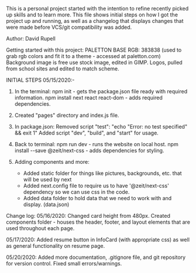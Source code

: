 This is a personal project started with the intention to refine recently picked up skills and to learn more.
This file shows initial steps on how I got the project up and running, as well as a changelog that
displays changes that were made before VCS/git compatibility was added.

Author: David Rupell

Getting started with this project:
PALETTON BASE RGB: 383838 (used to grab rgb colors and fit it to a theme - accessed at paletton.com)
Background image is free use stock image, edited in GIMP.
Logos, pulled from school sites and edited to match scheme.

INITIAL STEPS 05/15/2020:-
1) In the terminal:
    npm init - gets the package.json file ready with required information.
    npm install next react react-dom - adds required dependencies.

2) Created "pages" directory and index.js file.

3) In package.json:
    Removed script "test": "echo \"Error: no test specified\" && exit 1"
    Added script "dev", "build", and "start" for usage.

4) Back to terminal:
    npm run dev - runs the website on local host.
    npm install --save @zeit/next-css - adds dependencies for styling.

5) Adding components and more:
    - Added static folder for things like pictures, backgrounds, etc. that will be used by next
    - Added next.config file to require us to have '@zeit/next-css' dependency so we can use css in the code.
    - Added data folder to hold data that we need to work with and display. (data.json)

Change log:
05/16/2020:
    Changed card height from 480px.
    Created components folder - houses the header, footer, and layout elements that are used throughout each page.
    
05/17/2020:
    Added resume button in InfoCard (with appropriate css) as well as general functionality on resume page.
    
05/20/2020:
    Added more documentation, .gitignore file, and git repository for version control.
    Fixed small errors/warnings.



